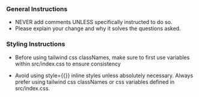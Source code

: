 ### General Instructions

- NEVER add comments UNLESS specifically instructed to do so.
- Please explain your change and why it solves the questions asked.

### Styling Instructions

- Before using tailwind css classNames, make sure to first use variables within src/index.css to ensure consistency

- Avoid using style={{}} inline styles unless absolutely necessary. Always prefer using tailwind css classNames or css variables defined in src/index.css.
